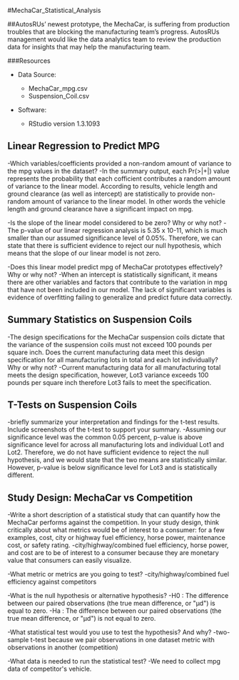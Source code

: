 #MechaCar_Statistical_Analysis

##AutosRUs’ newest prototype, the MechaCar, is suffering from production troubles that are blocking the manufacturing team’s progress. AutosRUs management would like the data analytics team to review the production data for insights that may help the manufacturing team.

###Resources

- Data Source: 
	- MechaCar_mpg.csv
	- Suspension_Coil.csv

- Software:
	- RStudio version 1.3.1093


## Linear Regression to Predict MPG
-Which variables/coefficients provided a non-random amount of variance to the mpg values in the dataset?
	-In the summary output, each Pr(>|+|) value represents the probability that each cofficient contributes a random amount of variance to the linear model. According to results, vehicle length and ground clearance (as well as intercept) are statistically to provide non-random amount of variance to the linear model. In other words the vehicle length and ground clearance have a significant impact on mpg.

-Is the slope of the linear model considered to be zero? Why or why not?
	-The p-value of our linear regression analysis is 5.35 x 10-11, which is much smaller than our assumed significance level of 0.05%. Therefore, we can state that there is sufficient evidence to reject our null hypothesis, which means that the slope of our linear model is not zero.

-Does this linear model predict mpg of MechaCar prototypes effectively? Why or why not?
	-When an intercept is statistically significant, it means there are other variables and factors that contribute to the variation in mpg that have not been included in our model. The lack of significant variables is evidence of overfitting failing to generalize and predict future data correctly. 

## Summary Statistics on Suspension Coils
-The design specifications for the MechaCar suspension coils dictate that the variance of the suspension coils must not exceed 100 pounds per square inch. Does the current manufacturing data meet this design specification for all manufacturing lots in total and each lot individually? Why or why not?
	-Current manufacturing data for all manufacturing total meets the design specification, however, Lot3 variance exceeds 100 pounds per square inch therefore Lot3 fails to meet the specification. 

## T-Tests on Suspension Coils
-briefly summarize your interpretation and findings for the t-test results. Include screenshots of the t-test to support your summary.
	-Assuming our significance level was the common 0.05 percent, p-value is above significance level for across all manufacturing lots and individual Lot1 and Lot2. Therefore, we do not have sufficient evidence to reject the null hypothesis, and we would state that the two means are statistically similar. However, p-value is below significance level for Lot3 and is statistically different.

## Study Design: MechaCar vs Competition
-Write a short description of a statistical study that can quantify how the MechaCar performs against the competition. In your study design, think critically about what metrics would be of interest to a consumer: for a few examples, cost, city or highway fuel efficiency, horse power, maintenance cost, or safety rating.
	-city/highway/combined fuel efficiency, horse power, and cost are to be of interest to a consumer because they are monetary value that consumers can easily visualize.  

-What metric or metrics are you going to test?
	-city/highway/combined fuel efficiency against competitors

-What is the null hypothesis or alternative hypothesis?
	-H0 : The difference between our paired observations (the true mean difference, or "μd") is equal to zero.
	-Ha : The difference between our paired observations (the true mean difference, or "μd") is not equal to zero.

-What statistical test would you use to test the hypothesis? And why?
	-two-sample t-test because we pair observations in one dataset metric with observations in another (competition)

-What data is needed to run the statistical test?
	-We need to collect mpg data of competitor's vehicle. 

